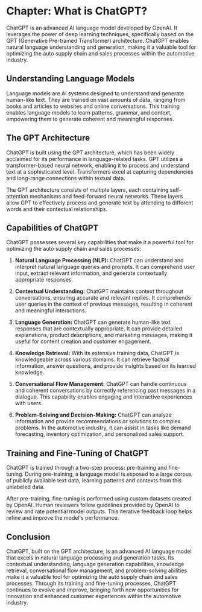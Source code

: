Chapter: What is ChatGPT?
=========================

ChatGPT is an advanced AI language model developed by OpenAI. It leverages the power of deep learning techniques, specifically based on the GPT (Generative Pre-trained Transformer) architecture. ChatGPT enables natural language understanding and generation, making it a valuable tool for optimizing the auto supply chain and sales processes within the automotive industry.

**Understanding Language Models**
---------------------------------

Language models are AI systems designed to understand and generate human-like text. They are trained on vast amounts of data, ranging from books and articles to websites and online conversations. This training enables language models to learn patterns, grammar, and context, empowering them to generate coherent and meaningful responses.

**The GPT Architecture**
------------------------

ChatGPT is built using the GPT architecture, which has been widely acclaimed for its performance in language-related tasks. GPT utilizes a transformer-based neural network, enabling it to process and understand text at a sophisticated level. Transformers excel at capturing dependencies and long-range connections within textual data.

The GPT architecture consists of multiple layers, each containing self-attention mechanisms and feed-forward neural networks. These layers allow GPT to effectively process and generate text by attending to different words and their contextual relationships.

**Capabilities of ChatGPT**
---------------------------

ChatGPT possesses several key capabilities that make it a powerful tool for optimizing the auto supply chain and sales processes:

1. **Natural Language Processing (NLP):** ChatGPT can understand and interpret natural language queries and prompts. It can comprehend user input, extract relevant information, and generate contextually appropriate responses.

2. **Contextual Understanding:** ChatGPT maintains context throughout conversations, ensuring accurate and relevant replies. It comprehends user queries in the context of previous messages, resulting in coherent and meaningful interactions.

3. **Language Generation:** ChatGPT can generate human-like text responses that are contextually appropriate. It can provide detailed explanations, product descriptions, and marketing messages, making it useful for content creation and customer engagement.

4. **Knowledge Retrieval:** With its extensive training data, ChatGPT is knowledgeable across various domains. It can retrieve factual information, answer questions, and provide insights based on its learned knowledge.

5. **Conversational Flow Management:** ChatGPT can handle continuous and coherent conversations by correctly referencing past messages in a dialogue. This capability enables engaging and interactive experiences with users.

6. **Problem-Solving and Decision-Making:** ChatGPT can analyze information and provide recommendations or solutions to complex problems. In the automotive industry, it can assist in tasks like demand forecasting, inventory optimization, and personalized sales support.

**Training and Fine-Tuning of ChatGPT**
---------------------------------------

ChatGPT is trained through a two-step process: pre-training and fine-tuning. During pre-training, a language model is exposed to a large corpus of publicly available text data, learning patterns and contexts from this unlabeled data.

After pre-training, fine-tuning is performed using custom datasets created by OpenAI. Human reviewers follow guidelines provided by OpenAI to review and rate potential model outputs. This iterative feedback loop helps refine and improve the model's performance.

**Conclusion**
--------------

ChatGPT, built on the GPT architecture, is an advanced AI language model that excels in natural language processing and generation tasks. Its contextual understanding, language generation capabilities, knowledge retrieval, conversational flow management, and problem-solving abilities make it a valuable tool for optimizing the auto supply chain and sales processes. Through its training and fine-tuning processes, ChatGPT continues to evolve and improve, bringing forth new opportunities for innovation and enhanced customer experiences within the automotive industry.
